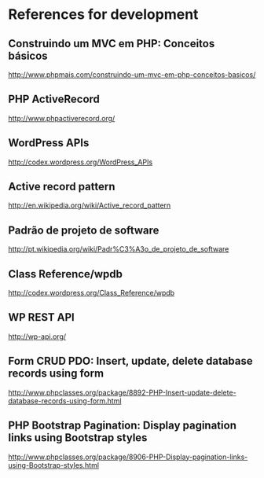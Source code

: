 References for development
==========================

## Construindo um MVC em PHP: Conceitos básicos
http://www.phpmais.com/construindo-um-mvc-em-php-conceitos-basicos/

## PHP ActiveRecord
http://www.phpactiverecord.org/

## WordPress APIs
http://codex.wordpress.org/WordPress_APIs

## Active record pattern
http://en.wikipedia.org/wiki/Active_record_pattern

## Padrão de projeto de software
http://pt.wikipedia.org/wiki/Padr%C3%A3o_de_projeto_de_software

## Class Reference/wpdb
http://codex.wordpress.org/Class_Reference/wpdb

## WP REST API
http://wp-api.org/

## Form CRUD PDO: Insert, update, delete database records using form
http://www.phpclasses.org/package/8892-PHP-Insert-update-delete-database-records-using-form.html

## PHP Bootstrap Pagination: Display pagination links using Bootstrap styles
http://www.phpclasses.org/package/8906-PHP-Display-pagination-links-using-Bootstrap-styles.html
